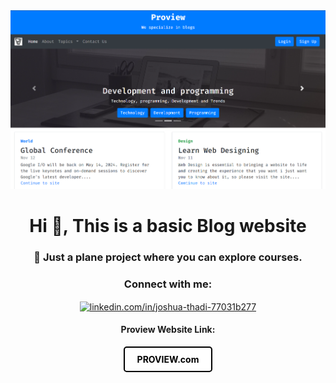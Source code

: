 <!-- MasterHead -->
<a href="https://JoshuaThadi.io">
    <img src="proview-img.png" alt="MasterHead">
</a>

<h1 align="center">Hi 👋, This is a basic Blog website</h1>
<h3 align="center">💬 Just a plane project where you can explore courses.</h3>

<h3 align="center">Connect with me:</h3>
<p align="center">
<a href="https://linkedin.com/in/linkedin.com/in/joshua-thadi-77031b277" target="blank"><img align="center" src="https://raw.githubusercontent.com/rahuldkjain/github-profile-readme-generator/master/src/images/icons/Social/linked-in-alt.svg" alt="linkedin.com/in/joshua-thadi-77031b277" height="30" width="40" /></a>
</p>

<div align="center">
  <h4>Proview Website Link:</h4>
  <a href="https://joshuathadi.github.io/Proview/" style="
    display: inline-block;
    padding: 10px 20px;
    color: #000; /* Text color */
    background-color: #fff; /* Background color */
    border: 2px solid #000; /* Border color */
    border-radius: 5px; /* Rounded corners */
    text-decoration: none;
    font-weight: bold;
    text-align: center;
    transition: background-color 0.3s, color 0.3s;
">PROVIEW.com</a>
</div>
